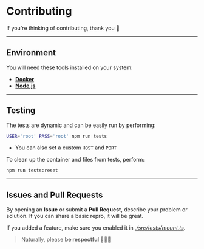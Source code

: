 # Contributing

If you're thinking of contributing, thank you 🎉

---

## Environment

You will need these tools installed on your system:

- [**Docker**](https://www.docker.com/products/docker-desktop/)
- [**Node.js**](https://nodejs.org/pt-br/download/current)

---

## Testing

The tests are dynamic and can be easily run by performing:

```sh
USER='root' PASS='root' npm run tests
```

- You can also set a custom `HOST` and `PORT`

To clean up the container and files from tests, perform:

```
npm run tests:reset
```

---

## Issues and Pull Requests

By opening an **Issue** or submit a **Pull Request**, describe your problem or solution. If you can share a basic repro, it will be great.

If you added a feature, make sure you enabled it in [_./src/tests/mount.ts_](./src/tests/mount.ts#15).

> Naturally, please **be respectful** 🙋🏻‍♂️
